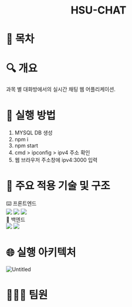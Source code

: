 # <div align="center">HSU-CHAT

# 📄 목차

# 🔍 개요
과목 별 대화방에서의 실시간 채팅 웹 어플리케이션.

# 📁 실행 방법
1. MYSQL DB 생성<br>
2. npm i<br>
3. npm start<br>
4. cmd > ipconfig > ipv4 주소 확인<br>
5. 웹 브라우저 주소창에 ipv4:3000 입력<br>

# 🔗 주요 적용 기술 및 구조
⌨️ 프론트엔드<br> <img src="https://img.shields.io/badge/HTML5-007396?style=flat&logo=Java&logoColor=white"/> <img src="https://img.shields.io/badge/CSS3-007396?style=flat&logo=Java&logoColor=white"/> <img src="https://img.shields.io/badge/VJS-007396?style=flat&logo=Java&logoColor=white"/><br>
📡 백엔드<br> <img src="https://img.shields.io/badge/Node.js-007396?style=flat&logo=Java&logoColor=white"/> <img src="https://img.shields.io/badge/MYSQL-007396?style=flat&logo=Java&logoColor=white"/>
    
# 🌐 실행 아키텍처
![Untitled](https://user-images.githubusercontent.com/84308554/152974072-3e5480e7-f519-42a9-864f-9a4750256d51.png)

# 👨🏻‍💻 팀원
